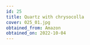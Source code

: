 ```yaml
---
id: 25 
title: Quartz with chrysocolla
cover: 025_01.jpg
obtained_from: Amazon
obtained_on: 2022-10-04
---
```

